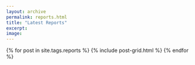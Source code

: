 ```yaml
---
layout: archive
permalink: reports.html
title: "Latest Reports"
excerpt: 
image:
---
```


<div class="tiles">
{% for post in site.tags.reports %}
    {% include post-grid.html %}
{% endfor %}
</div><!-- /.tiles -->
